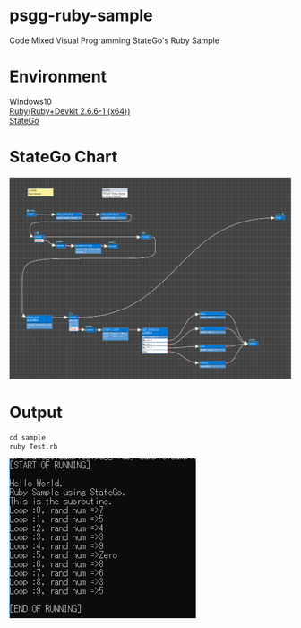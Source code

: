 # psgg-ruby-sample
Code Mixed Visual Programming StateGo's Ruby Sample

# Environment
Windows10  
[Ruby(Ruby+Devkit 2.6.6-1 (x64))](https://rubyinstaller.org/downloads/)  
[StateGo](https://statego.programanic.com/)  
  
# StateGo Chart
![](https://github.com/NNNIC/psgg-ruby-sample/raw/master/wiki/psgg.png)

# Output
```
cd sample
ruby Test.rb
```
![](https://github.com/NNNIC/psgg-ruby-sample/raw/master/wiki/exec.png)
